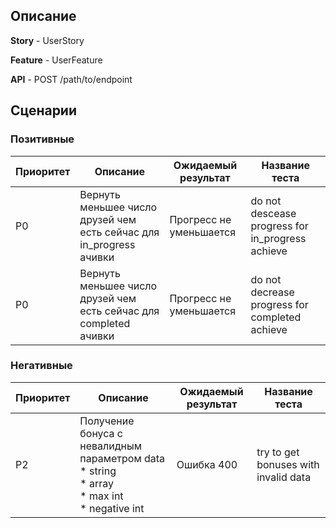 ## Описание

**Story** - UserStory

**Feature** - UserFeature

**API** - POST /path/to/endpoint

## Сценарии

### Позитивные

| Приоритет | Описание                                                            | Ожидаемый результат     | Название теста                                    |
|-----------|---------------------------------------------------------------------|-------------------------|---------------------------------------------------|
| P0        | Вернуть меньшее число друзей чем есть сейчас для in_progress ачивки | Прогресс не уменьшается | do not descease progress for in\_progress achieve |
| P0        | Вернуть меньшее число друзей чем есть сейчас для completed ачивки   | Прогресс не уменьшается | do not decrease progress for completed achieve    |

### Негативные

| Приоритет | Описание                                                                                                     | Ожидаемый результат | Название теста                       |
|-----------|--------------------------------------------------------------------------------------------------------------|---------------------|--------------------------------------|
| P2        | Получение бонуса с невалидным параметром data<br/>  * string<br/> * array<br/> * max int<br/> * negative int | Ошибка 400          | try to get bonuses with invalid data |
